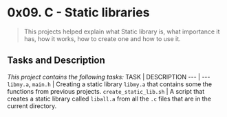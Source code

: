 # 0x09. C - Static libraries

> This projects helped explain what Static library is, what importance it has, how it works, how to create one and how to use it.

## Tasks and Description
*This project contains the following tasks:*
TASK | DESCRIPTION
--- | ---
`libmy.a`, `main.h` | Creating a static library `libmy.a` that contains some the functions from previous projects.
`create_static_lib.sh` | A script that creates a static library called `liball.a` from all the `.c` files that are in the current directory.